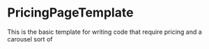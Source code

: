 # PricingPageTemplate
This is the basic template for writing code that require pricing and a carousel sort of 
